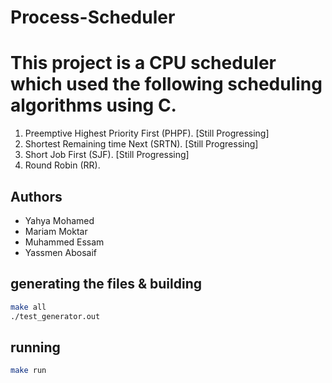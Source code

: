 # Process-Scheduler
This project is a CPU scheduler which used the following scheduling algorithms using C.
========================================================================================
1. Preemptive Highest Priority First (PHPF).  [Still Progressing]
2. Shortest Remaining time Next (SRTN).       [Still Progressing]
3. Short Job First (SJF).                     [Still Progressing]
4. Round Robin (RR).

## Authors
* Yahya Mohamed
* Mariam Moktar
* Muhammed Essam
* Yassmen Abosaif

## generating the files & building
```bash
make all
./test_generator.out
```

## running
```bash
make run
```
